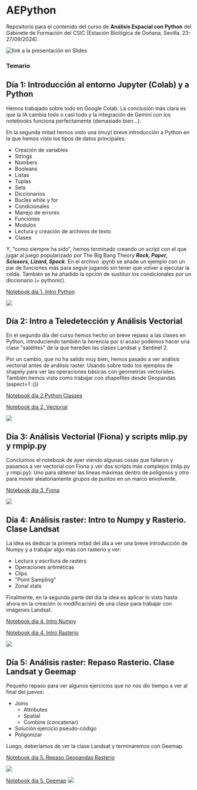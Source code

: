 # AEPython

Repositorio para el contenido del curso de **Análisis Espacial con Python** del Gabinete de Formación del CSIC (Estación Biológica de Doñana, Sevilla. 23-27/09/2024).

![link a la presentación en *Slides*](https://slides.com/diegogarciadiaz/deck-9c545b)

### Temario

## Día 1: Introducción al entorno Jupyter (Colab) y a Python

Hemos trabajado sobre todo en Google Colab. La conclusión más clara es que la IA cambia todo o casi todo y la integración de Gemini con los notebooks funciona perfectamente (demasiado bien...).

En la segunda mitad hemos visto una (muy) breve introducción a Python en la que hemos visto los tipos de datos principales:  

* Creación de variables
* Strings
* Numbers
* Booleans
* Listas
* Tuplas
* Sets
* Diccionarios
* Bucles while y for
* Condicionales
* Manejo de errores
* Funciones
* Modulos
* Lectura y creación de archivos de texto
* Clases

Y, "como siempre ha sido", hemos terminado creando un script con el que jugar al juego popularizado por The Big Bang Theory  ***Rock, Paper, Scissors, Lizard, Spock***. En el archivo .ipynb se añade un ejemplo con un par de funciones más para seguir jugando sin tener que volver a ejecutar la celda. También se ha añadido la opción de sustituir los condicionales por un diccionario (+ pythonic).

[Notebook día 1. Intro Python](https://github.com/Digdgeo/AEPython_2024/blob/main/D%C3%ADa%201/Day1_Completo.ipynb)

![](https://i.imgur.com/IZD1dlL.png)

## Día 2: Intro a Teledetección y Análisis Vectorial

En el segundo día del curso hemos hecho un breve repaso a las clases en Python, introduciendo también la herencia por si acaso podemos hacer una clase "satélites" de la que hereden las clases Landsat y Sentinel 2.

Por un cambio, que no ha salido muy bien, hemos pasado a ver análisis vectorial antes de análisis raster. Usando sobre todo los ejemplos de shapely para ver las operaciones básicas con geometrías vectoriales.
También hemos visto como trabajar con shapefiles desde Geopandas (aspect=1 :())

[Notebook día 2.Python Classes](https://github.com/Digdgeo/AEPython_2024/blob/main/D%C3%ADa2/Python_Clasess.ipynb)

[Notebook día 2. Vectorial](https://github.com/Digdgeo/AEPython_2024/blob/main/D%C3%ADa2/Dia_2_Vectorial.ipynb)

![](https://i.imgur.com/mcWcZYY.png)

## Día 3: Análisis Vectorial (Fiona) y scripts mlip.py y rmpip.py

Concluimos el notebook de ayer viendo algunas cosas que fallaron y pasamos a ver vectorial con Fiona y ver dos scripts más complejos (mlip.py y rmpi.py): Uno para obtener las líneas máximas dentro de polígonos y otro para mover aleatoriamente grupos de puntos en un marco envolvente.

[Notebook dia 3. Fiona](https://github.com/Digdgeo/AEPython_2024/blob/main/D%C3%ADa3/Dia_3_vectorial_fiona.ipynb)

![](https://i.imgur.com/fOMDouZ.png)

## Día 4: Análisis raster: Intro to Numpy y Rasterio. Clase Landsat

La idea es dedicar la primera mitad del día a ver una breve introducción de Numpy y a trabajar algo más con rasterio y ver:

* Lectura y escritura de rasters
* Operaciones aritméticas
* Clips
* "Point Sampling"
* Zonal stats

 Finalmente, en la segunda parte del día la idea es aplicar lo visto hasta ahora en la creación (o modificación) de una clase para trabajar con imágenes Landsat.

[Notebook dia 4. Intro Numpy](https://github.com/Digdgeo/AEPython_2024/blob/main/D%C3%ADa%204/Intro_Numpy.ipynb)

[Notebook dia 4. Intro Rasterio](https://github.com/Digdgeo/AEPython_2024/blob/main/D%C3%ADa%204/Intro_Rasterio%20.ipynb)

![](https://i.imgur.com/ZvGb8Cc.png)

## Día 5: Análisis raster: Repaso Rasterio. Clase Landsat y Geemap

Pequeño repaso para ver algunos ejercicios que no nos dio tiempo a ver al final del jueves:

* Joins
  * Attributes
  * Spatial
  * Combine (concatenar)
* Solución ejercicio pseudo-código
* Poligonizar

 Luego, deberíamos de ver la clase Landsat y terminaremos con Geemap.

[Notebook dia 5. Repaso Geopandas Rasterio](https://github.com/Digdgeo/AEPython_2024/blob/main/D%C3%ADa%205/Repaso_dia5.ipynb)

![](https://i.imgur.com/0rysdVv.png)

[Notebook dia 5. Geemap](https://github.com/Digdgeo/AEPython_2024/blob/main/D%C3%ADa%204/Intro_Rasterio%20.ipynb)
![](https://i.imgur.com/Vwt3r1r.png)